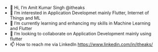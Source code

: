 - 👋 Hi, I’m Amit Kumar Singh @itheaks
- 👀 I’m interested in Application Developmet mainly Flutter, Internet of Things and ML
- 🌱 I’m currently learning and enhancing my skills in Machine Learning and Flutter
- 💞️ I’m looking to collaborate on Application Development mainly using flutter
- 📫 How to reach me via LinkedIn https://www.linkedin.com/in/itheaks/

<!---
itheaks/itheaks is a ✨ special ✨ repository because its `README.md` (this file) appears on your GitHub profile.
You can click the Preview link to take a look at your changes.
--->
